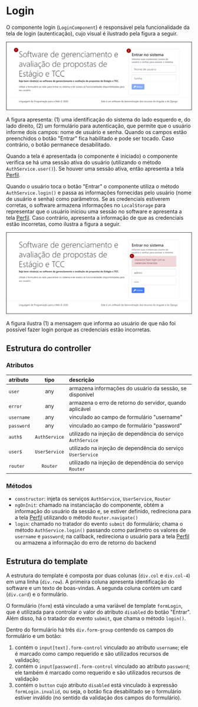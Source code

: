 # Login

O componente login (`LoginComponent`) é responsável pela funcionalidade da tela de login (autenticação), cujo visual é ilustrado pela figura a seguir.

![](images/login.png)

A figura apresenta: (1) uma identificação do sistema do lado esquerdo e, do lado direito, (2) um formulário para autenticação, que permite que o usuário informe dois campos: nome de usuário e senha. Quando os campos estão preenchidos o botão "Entrar" fica habilitado e pode ser tocado. Caso contrário, o botão permanece desabilitado.

Quando a tela é apresentada (o componente é iniciado) o componente verifica se há uma sessão ativa do usuário (utilizando o método `AuthService.user()`). Se houver uma sessão ativa, então apresenta a tela [Perfil](perfil.md).

Quando o usuário toca o botão "Entrar" o componente utiliza o método `AuthService.login()` e passa as informações fornecidas pelo usuário (nome de usuário e senha) como parâmetros. Se as credenciais estiverem corretas, o software armazena informações no `LocalStorage` para representar que o usuário iniciou uma sessão no software e apresenta a tela [Perfil](perfil.md). Caso contrário, apresenta a informação de que as credenciais estão incorretas, como ilustra a figura a seguir.

![](images/login-msg-erro.png)

A figura ilustra (1) a mensagem que informa ao usuário de que não foi possível fazer login porque as credenciais estão incorretas.

## Estrutura do controller

### Atributos

| atributo   |     tipo      | descrição                                                    |
| :--------- | :-----------: | :----------------------------------------------------------- |
| `user`     |      any      | armazena informações do usuário da sessão, se disponível     |
| `error`    |      any      | armazena o erro de retorno do servidor, quando aplicável     |
| `username` |      any      | vinculado ao campo de formulário "username"                  |
| `password` |      any      | vinculado ao campo de formulário "password"                  |
| `auth$`    | `AuthService` | utilizado na injeção de dependência do serviço `AuthService` |
| `user$`    | `UserService` | utilizado na injeção de dependência do serviço `UserService` |
| `router`   |   `Router`    | utilizado na injeção de dependência do serviço `Router`      |

### Métodos

* `constructor`: injeta os serviços `AuthService`, `UserService`, `Router`
* `ngOnInit`: chamado na instanciação do componente, obtém a informação do usuário da sessão e, se estiver definido, redireciona para a tela [Perfil](perfil.md) utilizando o método `Router.navigate()`
* `login`: chamado no tratador do evento `submit` do formulário; chama o método `AuthService.login()` passando como parâmetro os valores de `username` e `password`; na callback, redireciona o usuário para a tela [Perfil](perfil.md) ou armazena a informação do erro de retorno do backend

## Estrutura do template

A estrutura do template é composta por duas colunas (`div.col` e `div.col-4`) em uma linha (`div.row`). A primeira coluna apresenta identificação do software e um texto de boas-vindas. A segunda coluna contém um card (`div.card`) e o formulário.

O formulário (`form`) está vinculado a uma variável de template `formLogin`, que é utilizada para controlar o valor do atributo `disabled` do botão "Entrar". Além disso, há o tratador do evento `submit`, que chama o método `login()`.

Dentro do formulário há três `div.form-group` contendo os campos do formulário e um botão:

1. contém o `input[text].form-control` vinculado ao atributo `username`; ele é marcado como campo requerido e são utilizados recursos de validação;
2. contém o `input[password].form-control` vinculado ao atributo `password`; ele também é marcado como requerido e são utilizados recursos de validação
3. contém o `button` cujo atributo `disabled` está vinculado à expressão `formLogin.invalid`, ou seja, o botão fica desabilitado se o formulário estiver inválido (no sentido da validação dos campos do formulário).
